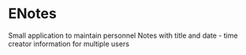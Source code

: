 # ENotes
Small application to maintain personnel Notes with title and date - time creator information for multiple users
